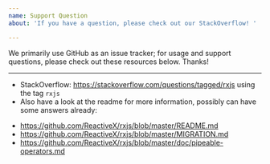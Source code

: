 ```yaml
---
name: Support Question
about: 'If you have a question, please check out our StackOverflow! '

---
```


We primarily use GitHub as an issue tracker; for usage and support questions, please check out these resources below. Thanks! 

---
* StackOverflow: https://stackoverflow.com/questions/tagged/rxjs using the tag `rxjs`
* Also have a look at the readme for more information, possibly can have some answers already:
- https://github.com/ReactiveX/rxjs/blob/master/README.md
- https://github.com/ReactiveX/rxjs/blob/master/MIGRATION.md
- https://github.com/ReactiveX/rxjs/blob/master/doc/pipeable-operators.md
